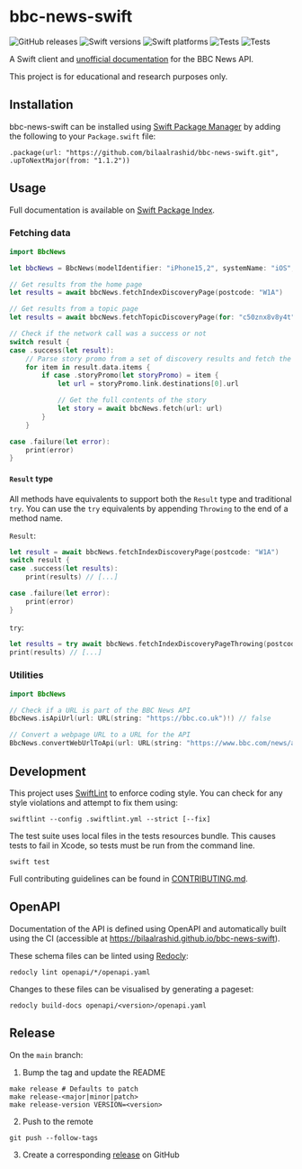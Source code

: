 # bbc-news-swift

![GitHub releases](https://img.shields.io/github/v/release/bilaalrashid/bbc-news-swift)
![Swift versions](https://img.shields.io/endpoint?url=https%3A%2F%2Fswiftpackageindex.com%2Fapi%2Fpackages%2Fbilaalrashid%2Fbbc-news-swift%2Fbadge%3Ftype%3Dswift-versions)
![Swift platforms](https://img.shields.io/endpoint?url=https%3A%2F%2Fswiftpackageindex.com%2Fapi%2Fpackages%2Fbilaalrashid%2Fbbc-news-swift%2Fbadge%3Ftype%3Dplatforms)
![Tests](https://github.com/bilaalrashid/bbc-news-swift/actions/workflows/swift.yml/badge.svg)
![Tests](https://github.com/bilaalrashid/bbc-news-swift/actions/workflows/openapi.yml/badge.svg)

A Swift client and [unofficial documentation](https://bilaalrashid.github.io/bbc-news-swift/) for the BBC News API.

This project is for educational and research purposes only.

## Installation

bbc-news-swift can be installed using [Swift Package Manager](https://www.swift.org/documentation/package-manager/) by adding the following
to your `Package.swift` file:
```
.package(url: "https://github.com/bilaalrashid/bbc-news-swift.git", .upToNextMajor(from: "1.1.2"))
```

## Usage

Full documentation is available on
[Swift Package Index](https://swiftpackageindex.com/bilaalrashid/bbc-news-swift/main/documentation/bbcnews/bbcnews).

### Fetching data

```swift
import BbcNews

let bbcNews = BbcNews(modelIdentifier: "iPhone15,2", systemName: "iOS", systemVersion: "17.0")

// Get results from the home page
let results = await bbcNews.fetchIndexDiscoveryPage(postcode: "W1A")

// Get results from a topic page
let results = await bbcNews.fetchTopicDiscoveryPage(for: "c50znx8v8y4t")

// Check if the network call was a success or not
switch result {
case .success(let result):
    // Parse story promo from a set of discovery results and fetch the full contents of that story
    for item in result.data.items {
        if case .storyPromo(let storyPromo) = item {
            let url = storyPromo.link.destinations[0].url 

            // Get the full contents of the story
            let story = await bbcNews.fetch(url: url)
        }
    }

case .failure(let error):
    print(error)
}
```

#### `Result` type

All methods have equivalents to support both the `Result` type and traditional `try`.
You can use the `try` equivalents by appending `Throwing` to the end of a method name. 

`Result`:
```swift
let result = await bbcNews.fetchIndexDiscoveryPage(postcode: "W1A")
switch result {
case .success(let results):
    print(results) // [...]

case .failure(let error):
    print(error)
}
```

`try`:
```swift
let results = try await bbcNews.fetchIndexDiscoveryPageThrowing(postcode: "W1A")
print(results) // [...]
```

### Utilities

```swift
import BbcNews

// Check if a URL is part of the BBC News API
BbcNews.isApiUrl(url: URL(string: "https://bbc.co.uk")!) // false

// Convert a webpage URL to a URL for the API
BbcNews.convertWebUrlToApi(url: URL(string: "https://www.bbc.com/news/articles/c289n8m4j19o")!) // https://news-app.api.bbc.co.uk/fd/app-article-api?clientName=Chrysalis&clientVersion=pre-7&page=https://www.bbc.com/news/articles/c289n8m4j19o
```

## Development

This project uses [SwiftLint](https://github.com/realm/SwiftLint) to enforce coding style.
You can check for any style violations and attempt to fix them using:

```
swiftlint --config .swiftlint.yml --strict [--fix]
```

The test suite uses local files in the tests resources bundle.
This causes tests to fail in Xcode, so tests must be run from the command line.

```
swift test
```

Full contributing guidelines can be found in [CONTRIBUTING.md](https://github.com/bilaalrashid/bbc-news-swift/blob/main/CONTRIBUTING.md).

## OpenAPI

Documentation of the API is defined using OpenAPI and automatically built using the CI (accessible at
https://bilaalrashid.github.io/bbc-news-swift).

These schema files can be linted using [Redocly](https://github.com/Redocly/redocly-cli):
```
redocly lint openapi/*/openapi.yaml
```

Changes to these files can be visualised by generating a pageset: 
```
redocly build-docs openapi/<version>/openapi.yaml
```

## Release

On the `main` branch:
1. Bump the tag and update the README
```
make release # Defaults to patch
make release-<major|minor|patch>
make release-version VERSION=<version>
```
2. Push to the remote
```
git push --follow-tags
```
3. Create a corresponding [release](https://github.com/bilaalrashid/ReadBeeb/releases/new) on GitHub
